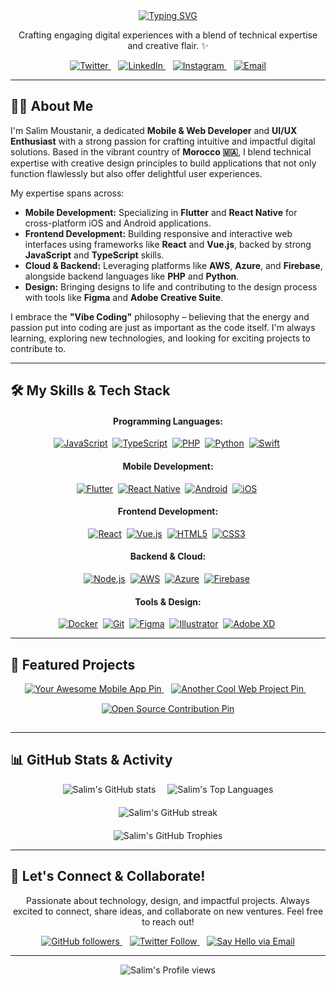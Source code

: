 <div align="center">

  <!-- Animated Header: Typing Effect -->
  <a href="https://github.com/salimmous" target="_blank">
    <img src="https://readme-typing-svg.demolab.com?font=Fira+Code&weight=600&size=40&pause=1000&color=F75023&random=false&width=600&lines=Hello+%F0%9F%91%8B%2C+I'm+Salim+Moustanir!;Mobile+%26+Web+Developer;UI%2FUX+Enthusiast;Passionate+Vibe+Coder;From+Morocco+%F0%9F%87%B2%F0%9F%87%A6;Let's+Build+Something+Cool!%E2%9C%A8" alt="Typing SVG" />
  </a>

  <!-- Short Intro/Tagline -->
  <p align="center">
    Crafting engaging digital experiences with a blend of technical expertise and creative flair. ✨
  </p>

  <!-- Social & Contact Badges -->
  <p align="center">
    <a href="https://twitter.com/moustanirsalim" target="_blank">
      <img src="https://img.shields.io/badge/Twitter-%231DA1F2.svg?style=for-the-badge&logo=Twitter&logoColor=white" alt="Twitter"/>
    </a>
       <!-- Added more space -->
    <a href="https://linkedin.com/in/salimmoustanir" target="_blank">
      <img src="https://img.shields.io/badge/LinkedIn-%230077B5.svg?style=for-the-badge&logo=linkedin&logoColor=white" alt="LinkedIn"/>
    </a>
       <!-- Added more space -->
    <a href="https://instagram.com/salimmous1" target="_blank">
      <img src="https://img.shields.io/badge/Instagram-%23E4405F.svg?style=for-the-badge&logo=instagram&logoColor=white" alt="Instagram"/>
    </a>
       <!-- Added more space -->
    <a href="mailto:youremail@example.com"> <!-- REPLACE WITH YOUR ACTUAL EMAIL -->
      <img src="https://img.shields.io/badge/Email-D14836?style=for-the-badge&logo=gmail&logoColor=white" alt="Email"/>
    </a>
    <!-- Add more relevant social/contact links here -->
    <!-- Example: Portfolio/Website -->
    <!--    <a href="https://yourwebsite.com" target="_blank">
      <img src="https://img.shields.io/badge/Website-FF5722?style=for-the-badge&logo=website&logoColor=white" alt="Website" />
    </a> -->
     <!-- Example: Polywork (if you use it) -->
    <!--    <a href="https://www.polywork.com/yourusername" target="_blank">
      <img src="https://img.shields.io/badge/Polywork-800080?style=for-the-badge&logo=Polywork&logoColor=white" alt="Polywork" />
    </a> -->
  </p>

</div>

---

<div align="center">
  <!-- Optional: Profile Picture or Avatar -->
  <!-- <img src="link_to_your_avatar.png" alt="Salim Moustanir Avatar" width="150" style="border-radius: 50%; margin-bottom: 20px;"/> -->
</div>

## 👨‍💻 About Me

I'm Salim Moustanir, a dedicated **Mobile & Web Developer** and **UI/UX Enthusiast** with a strong passion for crafting intuitive and impactful digital solutions. Based in the vibrant country of **Morocco 🇲🇦**, I blend technical expertise with creative design principles to build applications that not only function flawlessly but also offer delightful user experiences.

My expertise spans across:
-   **Mobile Development:** Specializing in **Flutter** and **React Native** for cross-platform iOS and Android applications.
-   **Frontend Development:** Building responsive and interactive web interfaces using frameworks like **React** and **Vue.js**, backed by strong **JavaScript** and **TypeScript** skills.
-   **Cloud & Backend:** Leveraging platforms like **AWS**, **Azure**, and **Firebase**, alongside backend languages like **PHP** and **Python**.
-   **Design:** Bringing designs to life and contributing to the design process with tools like **Figma** and **Adobe Creative Suite**.

I embrace the **"Vibe Coding"** philosophy – believing that the energy and passion put into coding are just as important as the code itself. I'm always learning, exploring new technologies, and looking for exciting projects to contribute to.

---

## 🛠️ My Skills & Tech Stack

<div align="center">
  <h4>Programming Languages:</h4>
  <p>
    <a href="https://developer.mozilla.org/en-US/docs/Web/JavaScript" target="_blank"><img src="https://img.shields.io/badge/JavaScript-%23323330.svg?style=for-the-badge&logo=javascript&logoColor=%23F7DF1E" alt="JavaScript"/></a> 
    <a href="https://www.typescriptlang.org/" target="_blank"><img src="https://img.shields.io/badge/TypeScript-%23007ACC.svg?style=for-the-badge&logo=typescript&logoColor=white" alt="TypeScript"/></a> 
    <a href="https://www.php.net" target="_blank"><img src="https://img.shields.io/badge/PHP-%23777BB4.svg?style=for-the-badge&logo=php&logoColor=white" alt="PHP"/></a> 
    <a href="https://www.python.org" target="_blank"><img src="https://img.shields.io/badge/Python-3670A0?style=for-the-badge&logo=python&logoColor=ffdd54" alt="Python"/></a> 
     <a href="https://developer.apple.com/swift/" target="_blank"><img src="https://img.shields.io/badge/Swift-FA7343?style=for-the-badge&logo=swift&logoColor=white" alt="Swift"/></a> 
    <!-- Add more languages with links if you want -->
  </p>

  <h4>Mobile Development:</h4>
  <p>
    <a href="https://flutter.dev" target="_blank"><img src="https://img.shields.io/badge/Flutter-%2302569B.svg?style=for-the-badge&logo=Flutter&logoColor=white" alt="Flutter"/></a> 
    <a href="https://reactnative.dev/" target="_blank"><img src="https://img.shields.io/badge/React_Native-%2320232a.svg?style=for-the-badge&logo=react&logoColor=%2361DAFB" alt="React Native"/></a> 
    <a href="https://developer.android.com" target="_blank"><img src="https://img.shields.io/badge/Android-3DDC84?style=for-the-badge&logo=android&logoColor=white" alt="Android"/></a> 
    <a href="https://developer.apple.com/ios/" target="_blank"><img src="https://img.shields.io/badge/iOS-000000?style=for-the-badge&logo=ios&logoColor=white" alt="iOS"/></a> 
  </p>

   <h4>Frontend Development:</h4>
  <p>
    <a href="https://reactjs.org/" target="_blank"><img src="https://img.shields.io/badge/React-%2320232a.svg?style=for-the-badge&logo=react&logoColor=%2361DAFB" alt="React"/></a> 
    <a href="https://vuejs.org/" target="_blank"><img src="https://img.shields.io/badge/Vue.js-%2335495e.svg?style=for-the-badge&logo=vuedotjs&logoColor=%234FC08D" alt="Vue.js"/></a> 
    <a href="https://developer.mozilla.org/en-US/docs/Web/HTML" target="_blank"><img src="https://img.shields.io/badge/HTML5-%23E34F26.svg?style=for-the-badge&logo=html5&logoColor=white" alt="HTML5"/></a> 
    <a href="https://developer.mozilla.org/en-US/docs/Web/CSS" target="_blank"><img src="https://img.shields.io/badge/CSS3-%231572B6.svg?style=for-the-badge&logo=css3&logoColor=white" alt="CSS3"/></a> 
  </p>

  <h4>Backend & Cloud:</h4>
  <p>
     <a href="https://nodejs.org/en/" target="_blank"><img src="https://img.shields.io/badge/Node.js-6DA55F?style=for-the-badge&logo=node.js&logoColor=white" alt="Node.js"/></a> 
     <a href="https://aws.amazon.com/" target="_blank"><img src="https://img.shields.io/badge/AWS-%23FF9900.svg?style=for-the-badge&logo=amazon-aws&logoColor=white" alt="AWS"/></a> 
     <a href="https://azure.microsoft.com/" target="_blank"><img src="https://img.shields.io/badge/Azure-%230072C6.svg?style=for-the-badge&logo=azure-devops&logoColor=white" alt="Azure"/></a> 
     <a href="https://firebase.google.com/" target="_blank"><img src="https://img.shields.io/badge/Firebase-%23039BE5.svg?style=for-the-badge&logo=firebase" alt="Firebase"/></a> 
  </p>

   <h4>Tools & Design:</h4>
  <p>
    <a href="https://www.docker.com/" target="_blank"><img src="https://img.shields.io/badge/Docker-%230db7ed.svg?style=for-the-badge&logo=docker&logoColor=white" alt="Docker"/></a> 
    <a href="https://git-scm.com/" target="_blank"><img src="https://img.shields.io/badge/Git-%23F05033.svg?style=for-the-badge&logo=git&logoColor=white" alt="Git"/></a> 
    <a href="https://www.figma.com/" target="_blank"><img src="https://img.shields.io/badge/Figma-%23F24E1E.svg?style=for-the-badge&logo=figma&logoColor=white" alt="Figma"/></a> 
    <a href="https://www.adobe.com/products/illustrator.html" target="_blank"><img src="https://img.shields.io/badge/Adobe%20Illustrator-%23FF9A00.svg?style=for-the-badge&logo=adobe%20illustrator&logoColor=white" alt="Illustrator"/></a> 
    <a href="https://www.adobe.com/products/xd.html" target="_blank"><img src="https://img.shields.io/badge/Adobe%20XD-470137?style=for-the-badge&logo=Adobe%20XD&logoColor=#FF61F6" alt="Adobe XD"/></a> 
    <!-- Add more tools -->
  </p>
</div>

---

## 🚀 Featured Projects

<div align="center">
  <!-- Project Pin Cards - Use your actual repo names -->
  <a href="https://github.com/salimmous/your-awesome-mobile-app" target="_blank">
    <img src="https://github-readme-stats.vercel.app/api/pin/?username=salimmous&repo=your-awesome-mobile-app&theme=radical&show_owner=true" alt="Your Awesome Mobile App Pin" style="margin-bottom: 15px;"/>
  </a>
      <!-- Add space -->
  <a href="https://github.com/salimmous/another-cool-web-project" target="_blank">
    <img src="https://github-readme-stats.vercel.app/api/pin/?username=salimmous&repo=another-cool-web-project&theme=radical&show_owner=true" alt="Another Cool Web Project Pin" style="margin-bottom: 15px;"/>
  </a>
  <!-- Add more project cards as needed -->
     
   <a href="https://github.com/salimmous/open-source-contribution" target="_blank">
    <img src="https://github-readme-stats.vercel.app/api/pin/?username=salimmous&repo=open-source-contribution&theme=radical&show_owner=true" alt="Open Source Contribution Pin" style="margin-bottom: 15px;"/>
  </a>
</div>

---

## 📊 GitHub Stats & Activity

<div align="center">
  <!-- GitHub Stats Card -->
  <img src="https://github-readme-stats.vercel.app/api?username=salimmous&show_icons=true&theme=radical&count_private=true&include_all_commits=true&hide_rank=true&layout=compact" alt="Salim's GitHub stats" style="margin-right: 15px;"/>

  <!-- Top Languages Card -->
  <img src="https://github-readme-stats.vercel.app/api/top-langs/?username=salimmous&theme=radical&layout=compact&hide=scss,html,css" alt="Salim's Top Languages" />
</div>

<div align="center" style="margin-top: 20px;">
  <!-- GitHub Streak Stats Card -->
  <img src="https://github-readme-streak-stats.herokuapp.com/?user=salimmous&theme=radical" alt="Salim's GitHub streak" />
</div>

<div align="center" style="margin-top: 20px;">
  <!-- GitHub Trophies Card -->
  <img src="https://github-profile-trophy.vercel.app/?username=salimmous&theme=radical&no-frame=true&margin-w=15&margin-h=15" alt="Salim's GitHub Trophies" />
</div>

---

<!-- ## ⏰ My Coding Activity (WakaTime) -->
<!-- If you use WakaTime and want to show more detailed stats -->
<!-- <div align="center">
  <img src="https://github-readme-stats.vercel.app/api/wakatime?username=salimmous&layout=compact&theme=radical" alt="Salim's WakaTime Stats" />
  <img src="https://wakatime.com/badge/user/YOUR_WAKATIME_ID.svg" alt="Coding time" /> -->
  <!-- You can also embed WakaTime charts if you set them up -->
  <!-- <figure><embed src="https://wakatime.com/share/@YOUR_WAKATIME_USERNAME/YOUR_CHART_ID.svg"></embed></figure> -->
<!-- </div>
--- -->

<!-- ## 🔥 Latest GitHub Activity (Automated via GitHub Action) -->
<!-- This section requires a GitHub Action to keep updated -->
<!--
- 🎉 Merged pull request #XYZ in repository
- 🗣️ Commented on issue #ABC in repository
- ⭐ Starred repository
- 🚀 Deployed project X
- ...
-->
<!-- Learn how to set up a GitHub Action for this: e.g., https://github.com/JamesSingleton/github-readme-activity or https://github.com/actions/github-action-for-activity -->
<!-- --- -->

<!-- ## ✍️ Latest Blog Posts (Automated via GitHub Action) -->
<!-- This section requires a GitHub Action to keep updated from your blog's RSS feed -->
<!--
- [How to Build a Dynamic GitHub README](Link to blog post)
- [Mastering UI/UX in Mobile Development](Link to blog post)
- ...
-->
<!-- Learn how to set up a GitHub Action for this: e.g., https://github.com/gautamkrishnar/blog-post-workflow or https://github.com/awran5/readme-latest-blog-posts -->
<!-- --- -->

## 👋 Let's Connect & Collaborate!

<div align="center">
  <p>
    Passionate about technology, design, and impactful projects. Always excited to connect, share ideas, and collaborate on new ventures. Feel free to reach out!
  </p>

  <!-- Follower Badges & Direct CTAs -->
  <p>
    <a href="https://github.com/salimmous" target="_blank">
      <img src="https://img.shields.io/github/followers/salimmous?label=Follow&style=social" alt="GitHub followers" />
    </a>
      
    <a href="https://twitter.com/intent/follow?screen_name=moustanirsalim" target="_blank">
      <img src="https://img.shields.io/twitter/follow/moustanirsalim?style=social" alt="Twitter Follow" />
    </a>
      
     <!-- Direct Email Button (using the badge again) -->
    <a href="mailto:youremail@example.com"> <!-- REPLACE WITH YOUR ACTUAL EMAIL -->
      <img src="https://img.shields.io/badge/Say%20Hello-%23D14836?style=for-the-badge&logo=gmail&logoColor=white" alt="Say Hello via Email"/>
    </a>
    <!-- Add other direct CTAs if needed (e.g., Schedule a Call badge) -->
  </p>
</div>

---

<div align="center">
  <!-- Visitor Count Badge -->
  <img src="https://komarev.com/ghpvc/?username=salimmous&label=Profile%20Views&color=0e75b6&style=flat" alt="Salim's Profile views" />
</div>
